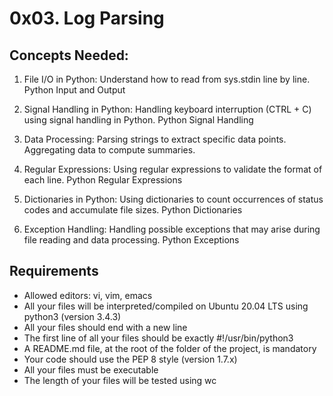 # 0x03. Log Parsing

## Concepts Needed:
1. File I/O in Python:
Understand how to read from sys.stdin line by line.
Python Input and Output

2. Signal Handling in Python:
Handling keyboard interruption (CTRL + C) using signal handling in Python.
Python Signal Handling

3. Data Processing:
Parsing strings to extract specific data points.
Aggregating data to compute summaries.

4. Regular Expressions:
Using regular expressions to validate the format of each line.
Python Regular Expressions

5. Dictionaries in Python:
Using dictionaries to count occurrences of status codes and accumulate file sizes.
Python Dictionaries

6. Exception Handling:
Handling possible exceptions that may arise during file reading and data processing.
Python Exceptions

## Requirements
- Allowed editors: vi, vim, emacs
- All your files will be interpreted/compiled on Ubuntu 20.04 LTS using python3 (version 3.4.3)
- All your files should end with a new line
- The first line of all your files should be exactly #!/usr/bin/python3
- A README.md file, at the root of the folder of the project, is mandatory
- Your code should use the PEP 8 style (version 1.7.x)
- All your files must be executable
- The length of your files will be tested using wc
